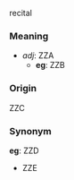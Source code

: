 recital
### Meaning
+ _adj_: ZZA
    + __eg__: ZZB

### Origin

ZZC

### Synonym

__eg__: ZZD

+ ZZE


